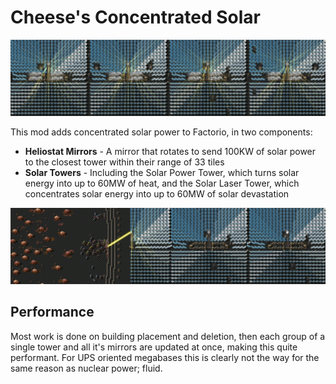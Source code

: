 # Cheese's Concentrated Solar

![banner art](non_mod/banner.png)

This mod adds concentrated solar power to Factorio, in two components:

- **Heliostat Mirrors** - A mirror that rotates to send 100KW of solar power to the closest tower within their range of 33 tiles
- **Solar Towers** - Including the Solar Power Tower, which turns solar energy into up to 60MW of heat, and the Solar Laser Tower, which concentrates solar energy into up to 60MW of solar devastation

![banner art](non_mod/banner2.png)

## Performance

Most work is done on building placement and deletion, then each group of a single tower and all it's mirrors are updated at once, making this quite performant. For UPS oriented megabases this is clearly not the way for the same reason as nuclear power; fluid.

